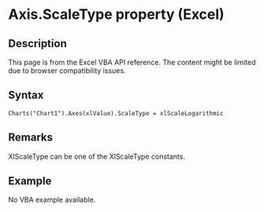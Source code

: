 # Axis.ScaleType property (Excel)

## Description
This page is from the Excel VBA API reference. The content might be limited due to browser compatibility issues.

## Syntax
```vba
Charts("Chart1").Axes(xlValue).ScaleType = xlScaleLogarithmic
```

## Remarks
XlScaleType can be one of the XlScaleType constants.

## Example
No VBA example available.

